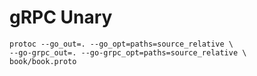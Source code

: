 # gRPC Unary 

```
protoc --go_out=. --go_opt=paths=source_relative \
--go-grpc_out=. --go-grpc_opt=paths=source_relative \
book/book.proto
```

